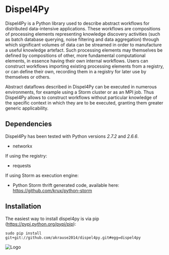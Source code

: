 Dispel4Py
=========

Dispel4Py is a Python library used to describe abstract workflows for distributed data-intensive applications. These workflows are compositions of processing elements representing knowledge discovery activities (such as batch database querying, noise filtering and data aggregation) through which significant volumes of data can be streamed in order to manufacture a useful knowledge artefact. Such processing elements may themselves be defined by compositions of other, more fundamental computational elements, in essence having their own internal workflows. Users can construct workflows importing existing processing elements from a registry, or can define their own, recording them in a registry for later use by themselves or others.

Abstract dataflows described in Dispel4Py can be executed in numerous environments, for example using a Storm cluster or as an MPI job. Thus Dispel4Py allows to construct workflows without particular knowledge of the specific context in which they are to be executed, granting them greater generic applicability.

Dependencies 
------------

Dispel4Py has been tested with Python versions *2.7.2* and *2.6.6*.

- networkx

If using the registry:

- requests

If using Storm as execution engine:

- Python Storm thrift generated code, available here: https://github.com/krux/python-storm

Installation
------------

The easiest way to install dispel4py is via pip (https://pypi.python.org/pypi/pip):

`sudo pip install git+git://github.com/akrause2014/dispel4py.git#egg=dispel4py`

![Logo](http://www2.epcc.ed.ac.uk/~amrey/VERCE/Dispel4Py/_images/DISPEL4PY_web.jpg)
